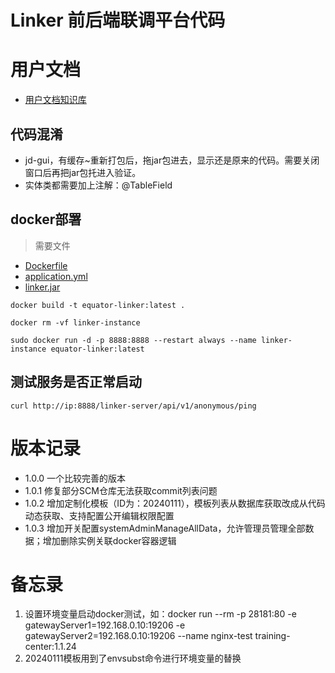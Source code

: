# Linker 前后端联调平台代码

# 用户文档

- [用户文档知识库](https://m1lifwiv5r.feishu.cn/wiki/G96mwEUH0ig1pfkxEfrcGFBbnZf?from=from_copylink)

## 代码混淆

- jd-gui，有缓存~重新打包后，拖jar包进去，显示还是原来的代码。需要关闭窗口后再把jar包托进入验证。
- 实体类都需要加上注解：@TableField

## docker部署

> 需要文件

- [Dockerfile](config_sample/Dockerfile)
- [application.yml](config_sample/application.yml)
- [linker.jar](target%2Flinker.jar)

```shell
docker build -t equator-linker:latest .

docker rm -vf linker-instance

sudo docker run -d -p 8888:8888 --restart always --name linker-instance equator-linker:latest
```

## 测试服务是否正常启动

```shell
curl http://ip:8888/linker-server/api/v1/anonymous/ping
```

# 版本记录

- 1.0.0 一个比较完善的版本
- 1.0.1 修复部分SCM仓库无法获取commit列表问题
- 1.0.2 增加定制化模板（ID为：20240111），模板列表从数据库获取改成从代码动态获取、支持配置公开编辑权限配置
- 1.0.3 增加开关配置systemAdminManageAllData，允许管理员管理全部数据；增加删除实例关联docker容器逻辑

# 备忘录

1. 设置环境变量启动docker测试，如：docker run --rm -p 28181:80 -e gatewayServer1=192.168.0.10:19206 -e
   gatewayServer2=192.168.0.10:19206 --name nginx-test training-center:1.1.24
2. 20240111模板用到了envsubst命令进行环境变量的替换